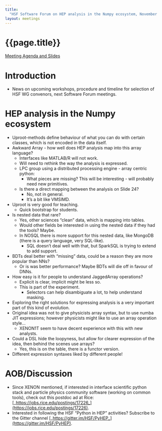 ```yaml
---
title:
  "HSF Software Forum on HEP analysis in the Numpy ecosystem, November 7, 2018"
layout: meetings
---
```


# {{page.title}}

[Meeting Agenda and Slides](https://indico.cern.ch/event/745288/)

# Introduction

- News on upcoming workshops, procedure and timeline for selection of HSF WG
  convenors, next Software Forum meetings.

# HEP analysis in the Numpy ecosystem

- Uproot-methods define behaviour of what you can do with certain classes, which
  is not encoded in the data itself.
- Awkward Array - how well does HEP analysis map into this array language?
  - Interfaces like MATLAB/R will not work.
  - Will need to rethink the way the analysis is expressed.
  - LPC group using a distributed processing engine - array centric python:
    - What pieces are missing? This will be interesting - will probably need new
      primitives.
  - Is there a direct mapping between the analysis on Slide 24?
    - No, not in general.
    - It’s a bit like VMSIMD.
- Uproot is very good for teaching.
  - Quick bootstrap for students.
- Is nested data that rare?
  - Yes, other sciences “clean” data, which is mapping into tables.
  - Would other fields be interested in using the nested data if they had the
    tools? Maybe.
  - In NOSQL there is more support for this nested data, like MongoDB (there is
    a query language, very SQL-like).
    - SQL doesn’t deal well with that, but SparkSQL is trying to extend to add
      support.
- BDTs deal better with “missing” data, could be a reason they are more popular
  than NNs?
  - Or is was better performance? Maybe BDTs will die off in favour of DNNs.
- How easy is it for people to understand JaggedArray operations?
  - Explicit is clear, implicit might be less so.
  - This is part of the experiment.
    - Selectors can help disambiguate a lot, to help understand masking.
- Exploring the right solutions for expressing analysis is a very important part
  of this kind of evolution.
- Original idea was not to give physicists array syntax, but to use numba JIT
  expressions; however physicists might like to use an array operation style...
  - XENON1T seem to have decent experience with this with new analysts.
- Could a DSL hide the loopyness, but allow for clearer expression of the idea,
  then behind the scenes use arrays?
  - Yes, this is on the table, there is a functor version.
- Different expression syntaxes liked by different people!

# AOB/Discussion

- Since XENON mentioned, if interested in interface scientific python stack and
  particle physics community software (working on common tools), check out this
  postdoc ad at Rice:
  [_https://jobs.rice.edu/postings/17226_](https://jobs.rice.edu/postings/17226).
- Interested in following the HSF “Python in HEP” activities? Subscribe to the
  Gitter channel [_https://gitter.im/HSF/PyHEP_](https://gitter.im/HSF/PyHEP).
